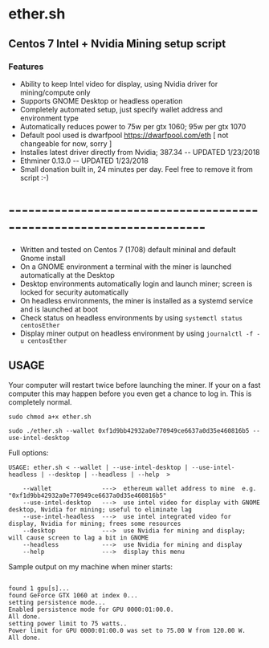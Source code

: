 # ether.sh
## Centos 7 Intel + Nvidia Mining setup script

### Features

- Ability to keep Intel video for display, using Nvidia driver for mining/compute only
- Supports GNOME Desktop or headless operation
- Completely automated setup, just specify wallet address and environment type
- Automatically reduces power to 75w per gtx 1060; 95w per gtx 1070
- Default pool used is dwarfpool https://dwarfpool.com/eth [ not changeable for now, sorry ]  
- Installes latest driver directly from Nvidia; 387.34 -- UPDATED 1/23/2018
- Ethminer 0.13.0 -- UPDATED 1/23/2018
- Small donation built in, 24 minutes per day. Feel free to remove it from script :-)
 

# --------------------------------------------------------------------

- Written and tested on Centos 7 (1708) default mininal and default Gnome install
- On a GNOME environment a terminal with the miner is launched automatically at the Desktop
- Desktop environments automatically login and launch miner; screen is locked for security automatically
- On headless environments, the miner is installed as a systemd service and is launched at boot
- Check status on headless environments by using `systemctl status centosEther`
- Display miner output on headless environment by using `journalctl -f -u centosEther`

## USAGE

Your computer will restart twice before launching the miner. If your on a fast computer this may happen before you even get a chance to log in. This is completely normal. 

`sudo chmod a+x ether.sh`

`sudo ./ether.sh --wallet 0xf1d9bb42932a0e770949ce6637a0d35e460816b5 --use-intel-desktop`

Full options:

```
USAGE: ether.sh < --wallet | --use-intel-desktop | --use-intel-headless | --desktop | --headless | --help  >
                                                                                                                    
    --wallet              --->  ethereum wallet address to mine  e.g. "0xf1d9bb42932a0e770949ce6637a0d35e460816b5"
    --use-intel-desktop   --->  use intel video for display with GNOME desktop, Nvidia for mining; useful to eliminate lag
    --use-intel-headless  --->  use intel integrated video for display, Nvidia for mining; frees some resources
    --desktop             --->  use Nvidia for mining and display; will cause screen to lag a bit in GNOME
    --headless            --->  use Nvidia for mining and display
    --help                --->  display this menu
```

Sample output on my machine when miner starts:

```

found 1 gpu[s]...
found GeForce GTX 1060 at index 0...
setting persistence mode...
Enabled persistence mode for GPU 0000:01:00.0.
All done.
setting power limit to 75 watts..
Power limit for GPU 0000:01:00.0 was set to 75.00 W from 120.00 W.
All done.
```


```


